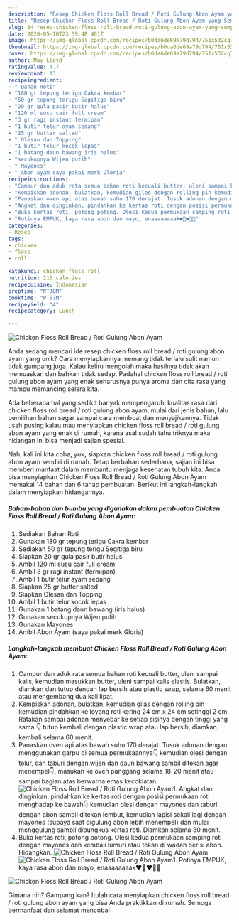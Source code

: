 ```yaml
---
description: "Resep Chicken Floss Roll Bread / Roti Gulung Abon Ayam yang Sempurna"
title: "Resep Chicken Floss Roll Bread / Roti Gulung Abon Ayam yang Sempurna"
slug: 84-resep-chicken-floss-roll-bread-roti-gulung-abon-ayam-yang-sempurna
date: 2020-05-10T23:59:48.461Z
image: https://img-global.cpcdn.com/recipes/b0da6de69a79d794/751x532cq70/chicken-floss-roll-bread-roti-gulung-abon-ayam-foto-resep-utama.jpg
thumbnail: https://img-global.cpcdn.com/recipes/b0da6de69a79d794/751x532cq70/chicken-floss-roll-bread-roti-gulung-abon-ayam-foto-resep-utama.jpg
cover: https://img-global.cpcdn.com/recipes/b0da6de69a79d794/751x532cq70/chicken-floss-roll-bread-roti-gulung-abon-ayam-foto-resep-utama.jpg
author: May Lloyd
ratingvalue: 4.7
reviewcount: 13
recipeingredient:
- " Bahan Roti"
- "180 gr tepung terigu Cakra kembar"
- "50 gr tepung terigu Segitiga biru"
- "20 gr gula pasir butir halus"
- "120 ml susu cair full cream"
- "3 gr ragi instant fermipan"
- "1 butir telur ayam sedang"
- "25 gr butter salted"
- " Olesan dan Topping"
- "1 butir telur kocok lepas"
- "1 batang daun bawang iris halus"
- "secukupnya Wijen putih"
- " Mayones"
- " Abon Ayam saya pakai merk Gloria"
recipeinstructions:
- "Campur dan aduk rata semua bahan roti kecuali butter, uleni sampai kalis, kemudian masukkan butter, uleni sampai kalis elastis. Bulatkan, diamkan dan tutup dengan lap bersih atau plastic wrap, selama 60 menit atau mengembang dua kali lipat."
- "Kempiskan adonan, bulatkan, kemudian gilas dengan rolling pin kemudian pindahkan ke loyang roti kering 24 cm x 24 cm setinggi 2 cm. Ratakan sampai adonan menyebar ke setiap sisinya dengan tinggi yang sama 👇 tutup kembali dengan plastic wrap atau lap bersih, diamkan kembali selama 60 menit."
- "Panaskan oven api atas bawah suhu 170 derajat. Tusuk adonan dengan menggunakan garpu di semua permukaannya👇 kemudian olesi dengan telur, dan taburi dengan wijen dan daun bawang sambil ditekan agar menempel👇, masukan ke oven panggang selama 18-20 menit atau sampai bagian atas berwarna emas kecoklatan."
- "Angkat dan dinginkan, pindahkan ke kertas roti dengan posisi permukaan roti menghadap ke bawah👇 kemudian olesi dengan mayones dan taburi dengan abon sambil ditekan lembut, kemudian lapisi sekali lagi dengan mayones (supaya saat digulung abon lebih menempel) dan mulai menggulung sambil dibungkus kertas roti. Diamkan selama 30 menit."
- "Buka kertas roti, potong potong. Olesi kedua permukaan samping roti dengan mayones dan kembali lumuri atau tekan di wadah berisi abon. Hidangkan."
- "Rotinya EMPUK, kaya rasa abon dan mayo, enaaaaaaaak❤️🧡❤️💖💓"
categories:
- Resep
tags:
- chicken
- floss
- roll

katakunci: chicken floss roll 
nutrition: 213 calories
recipecuisine: Indonesian
preptime: "PT38M"
cooktime: "PT57M"
recipeyield: "4"
recipecategory: Lunch

---
```



![Chicken Floss Roll Bread / Roti Gulung Abon Ayam](https://img-global.cpcdn.com/recipes/b0da6de69a79d794/751x532cq70/chicken-floss-roll-bread-roti-gulung-abon-ayam-foto-resep-utama.jpg)

Anda sedang mencari ide resep chicken floss roll bread / roti gulung abon ayam yang unik? Cara menyiapkannya memang tidak terlalu sulit namun tidak gampang juga. Kalau keliru mengolah maka hasilnya tidak akan memuaskan dan bahkan tidak sedap. Padahal chicken floss roll bread / roti gulung abon ayam yang enak seharusnya punya aroma dan cita rasa yang mampu memancing selera kita.



Ada beberapa hal yang sedikit banyak mempengaruhi kualitas rasa dari chicken floss roll bread / roti gulung abon ayam, mulai dari jenis bahan, lalu pemilihan bahan segar sampai cara membuat dan menyajikannya. Tidak usah pusing kalau mau menyiapkan chicken floss roll bread / roti gulung abon ayam yang enak di rumah, karena asal sudah tahu triknya maka hidangan ini bisa menjadi sajian spesial.


Nah, kali ini kita coba, yuk, siapkan chicken floss roll bread / roti gulung abon ayam sendiri di rumah. Tetap berbahan sederhana, sajian ini bisa memberi manfaat dalam membantu menjaga kesehatan tubuh kita. Anda bisa menyiapkan Chicken Floss Roll Bread / Roti Gulung Abon Ayam memakai 14 bahan dan 6 tahap pembuatan. Berikut ini langkah-langkah dalam menyiapkan hidangannya.

<!--inarticleads1-->

##### Bahan-bahan dan bumbu yang digunakan dalam pembuatan Chicken Floss Roll Bread / Roti Gulung Abon Ayam:

1. Sediakan  Bahan Roti
1. Gunakan 180 gr tepung terigu Cakra kembar
1. Sediakan 50 gr tepung terigu Segitiga biru
1. Siapkan 20 gr gula pasir butir halus
1. Ambil 120 ml susu cair full cream
1. Ambil 3 gr ragi instant (fermipan)
1. Ambil 1 butir telur ayam sedang
1. Siapkan 25 gr butter salted
1. Siapkan  Olesan dan Topping
1. Ambil 1 butir telur kocok lepas
1. Gunakan 1 batang daun bawang (iris halus)
1. Gunakan secukupnya Wijen putih
1. Gunakan  Mayones
1. Ambil  Abon Ayam (saya pakai merk Gloria)




<!--inarticleads2-->

##### Langkah-langkah membuat Chicken Floss Roll Bread / Roti Gulung Abon Ayam:

1. Campur dan aduk rata semua bahan roti kecuali butter, uleni sampai kalis, kemudian masukkan butter, uleni sampai kalis elastis. Bulatkan, diamkan dan tutup dengan lap bersih atau plastic wrap, selama 60 menit atau mengembang dua kali lipat.
1. Kempiskan adonan, bulatkan, kemudian gilas dengan rolling pin kemudian pindahkan ke loyang roti kering 24 cm x 24 cm setinggi 2 cm. Ratakan sampai adonan menyebar ke setiap sisinya dengan tinggi yang sama 👇 tutup kembali dengan plastic wrap atau lap bersih, diamkan kembali selama 60 menit.
1. Panaskan oven api atas bawah suhu 170 derajat. Tusuk adonan dengan menggunakan garpu di semua permukaannya👇 kemudian olesi dengan telur, dan taburi dengan wijen dan daun bawang sambil ditekan agar menempel👇, masukan ke oven panggang selama 18-20 menit atau sampai bagian atas berwarna emas kecoklatan.
<img src="//assets-global.cpcdn.com/assets/icons/button_play-2c75c40dde080a61004c1f40b05d8f140eaff45d7e9e6481dc71c63d2e7c4909.png" alt="Chicken Floss Roll Bread / Roti Gulung Abon Ayam">1. Angkat dan dinginkan, pindahkan ke kertas roti dengan posisi permukaan roti menghadap ke bawah👇 kemudian olesi dengan mayones dan taburi dengan abon sambil ditekan lembut, kemudian lapisi sekali lagi dengan mayones (supaya saat digulung abon lebih menempel) dan mulai menggulung sambil dibungkus kertas roti. Diamkan selama 30 menit.
1. Buka kertas roti, potong potong. Olesi kedua permukaan samping roti dengan mayones dan kembali lumuri atau tekan di wadah berisi abon. Hidangkan.
<img src="//assets-global.cpcdn.com/assets/icons/button_play-2c75c40dde080a61004c1f40b05d8f140eaff45d7e9e6481dc71c63d2e7c4909.png" alt="Chicken Floss Roll Bread / Roti Gulung Abon Ayam"><img src="//assets-global.cpcdn.com/assets/icons/button_play-2c75c40dde080a61004c1f40b05d8f140eaff45d7e9e6481dc71c63d2e7c4909.png" alt="Chicken Floss Roll Bread / Roti Gulung Abon Ayam">1. Rotinya EMPUK, kaya rasa abon dan mayo, enaaaaaaaak❤️🧡❤️💖💓
<img src="//assets-global.cpcdn.com/assets/icons/button_play-2c75c40dde080a61004c1f40b05d8f140eaff45d7e9e6481dc71c63d2e7c4909.png" alt="Chicken Floss Roll Bread / Roti Gulung Abon Ayam">



Gimana nih? Gampang kan? Itulah cara menyiapkan chicken floss roll bread / roti gulung abon ayam yang bisa Anda praktikkan di rumah. Semoga bermanfaat dan selamat mencoba!
